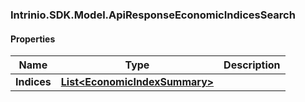 [//]: # (CLASS:Intrinio.SDK.Model.ApiResponseEconomicIndicesSearch)

[//]: # (KIND:object)

### Intrinio.SDK.Model.ApiResponseEconomicIndicesSearch
#### Properties

[//]: # (START_DEFINITION)

Name | Type | Description
------------ | ------------- | -------------
**Indices** | [**List&lt;EconomicIndexSummary&gt;**](EconomicIndexSummary.md) |  &nbsp;

[//]: # (END_DEFINITION)


[//]: # (CONTAINED_CLASS:Intrinio.SDK.Model.EconomicIndexSummary)


